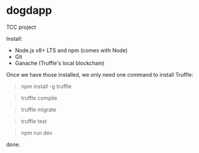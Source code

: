 # dogdapp

TCC project

Install: 
- Node.js v8+ LTS and npm (comes with Node)
- Git
- Ganache (Truffle's local blockchain)

Once we have those installed, we only need one command to install Truffle:

> npm install -g truffle

> truffle compile

> truffle migrate

> truffle test

> npm run dev


 done.
